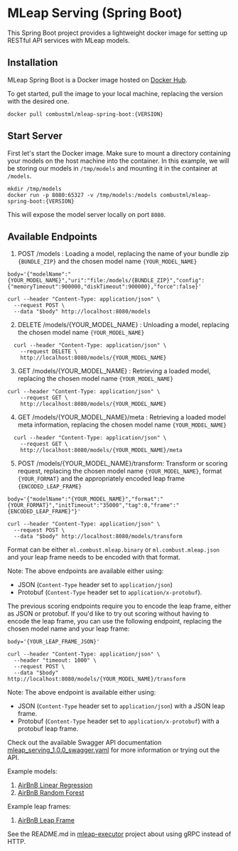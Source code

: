 # MLeap Serving (Spring Boot)

This Spring Boot project provides a lightweight docker image for setting up RESTful API services with MLeap models. 

## Installation

MLeap Spring Boot is a Docker image hosted on [Docker Hub](https://hub.docker.com/r/combustml/mleap-spring-boot/).

To get started, pull the image to your local machine, replacing the version with the desired one.

```
docker pull combustml/mleap-spring-boot:{VERSION}
```

## Start Server

First let's start the Docker image. Make sure to mount a directory containing your models on the host
machine into the container. In this example, we will be storing our models in `/tmp/models` and mounting it in the container at `/models`.

```
mkdir /tmp/models
docker run -p 8080:65327 -v /tmp/models:/models combustml/mleap-spring-boot:{VERSION}
```

This will expose the model server locally on port `8080`.

## Available Endpoints

1. POST /models : Loading a model, replacing the name of your bundle zip ```{BUNDLE_ZIP}``` and the chosen model name ```{YOUR_MODEL_NAME}```

```
body='{"modelName":"{YOUR_MODEL_NAME}","uri":"file:/models/{BUNDLE_ZIP}","config":{"memoryTimeout":900000,"diskTimeout":900000},"force":false}'

curl --header "Content-Type: application/json" \
  --request POST \
  --data "$body" http://localhost:8080/models
```

2. DELETE /models/{YOUR_MODEL_NAME} : Unloading a model, replacing the chosen model name ```{YOUR_MODEL_NAME}```

```
  curl --header "Content-Type: application/json" \
    --request DELETE \
    http://localhost:8080/models/{YOUR_MODEL_NAME}
```

3. GET /models/{YOUR_MODEL_NAME} : Retrieving a loaded model, replacing the chosen model name ```{YOUR_MODEL_NAME}```

```
curl --header "Content-Type: application/json" \
    --request GET \
    http://localhost:8080/models/{YOUR_MODEL_NAME}
```

4. GET /models/{YOUR_MODEL_NAME}/meta : Retrieving a loaded model meta information, replacing the chosen model name ```{YOUR_MODEL_NAME}```

```
  curl --header "Content-Type: application/json" \
    --request GET \
    http://localhost:8080/models/{YOUR_MODEL_NAME}/meta

```

5. POST /models/{YOUR_MODEL_NAME}/transform: Transform or scoring request, replacing the chosen model name ```{YOUR_MODEL_NAME}```, format ```{YOUR_FORMAT}``` and the appropriately encoded leap frame ```{ENCODED_LEAP_FRAME}```

```
body='{"modelName":"{YOUR_MODEL_NAME}","format":"{YOUR_FORMAT}","initTimeout":"35000","tag":0,"frame":"{ENCODED_LEAP_FRAME}"}'

curl --header "Content-Type: application/json" \
  --request POST \
  --data "$body" http://localhost:8080/models/transform
```

Format can be either `ml.combust.mleap.binary` or `ml.combust.mleap.json` and your leap frame needs to be encoded with that format.

Note: The above endpoints are available either using: 
- JSON (`Content-Type` header set to `application/json`)
- Protobuf (`Content-Type` header set to `application/x-protobuf`).

The previous scoring endpoints require you to encode the leap frame, either as JSON or protobuf. If you'd like to try out scoring without having to
encode the leap frame, you can use the following endpoint, replacing the chosen model name and your leap frame:

```
body='{YOUR_LEAP_FRAME_JSON}'

curl --header "Content-Type: application/json" \
  --header "timeout: 1000" \
  --request POST \
  --data "$body" http://localhost:8080/models/{YOUR_MODEL_NAME}/transform
```

Note: The above endpoint is available either using: 
- JSON (`Content-Type` header set to `application/json`) with a JSON leap frame.
- Protobuf (`Content-Type` header set to `application/x-protobuf`) with a protobuf leap frame.

Check out the available Swagger API documentation [mleap_serving_1.0.0_swagger.yaml](https://github.com/combust/mleap/blob/master/mleap-spring-boot/src/main/resources/mleap_serving_1.0.0_swagger.yaml) for more information or trying out the API.

Example models:
1. [AirBnB Linear Regression](https://github.com/combust/mleap/raw/master/mleap-benchmark/src/main/resources/models/airbnb.model.lr.zip)
2. [AirBnB Random Forest](https://github.com/combust/mleap/raw/master/mleap-benchmark/src/main/resources/models/airbnb.model.rf.zip)

Example leap frames:
1. [AirBnB Leap Frame](https://github.com/combust/mleap/blob/master/mleap-executor-testkit/src/main/resources/leap_frame/frame.airbnb.json)

See the README.md in [mleap-executor](https://github.com/combust/mleap/tree/master/mleap-executor) project about using gRPC instead of HTTP.